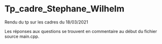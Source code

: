 # Tp_cadre_Stephane_Wilhelm
Rendu du tp sur les cadres du 18/03/2021


Les réponses aux questions se trouvent en commentaire au début du fichier source main.cpp.
